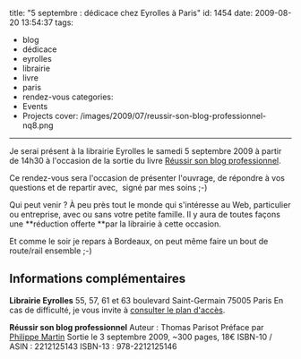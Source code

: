 title: "5 septembre : dédicace chez Eyrolles à Paris"
id: 1454
date: 2009-08-20 13:54:37
tags:
- blog
- dédicace
- eyrolles
- librairie
- livre
- paris
- rendez-vous
categories:
- Events
- Projects
cover: /images/2009/07/reussir-son-blog-professionnel-nq8.png
---

Je serai présent à la librairie Eyrolles le samedi 5 septembre 2009 à partir de 14h30 à l'occasion de la sortie du livre [Réussir son blog professionnel](https://oncletom.io/blog-pro/).

Ce rendez-vous sera l'occasion de présenter l'ouvrage, de répondre à vos questions et de repartir avec,  signé par mes soins ;-)

Qui peut venir ? À peu près tout le monde qui s'intéresse au Web, particulier ou entreprise, avec ou sans votre petite famille.
Il y aura de toutes façons une **réduction offerte **par la librairie à cette occasion.

Et comme le soir je repars à Bordeaux, on peut même faire un bout de route/rail ensemble ;-)

## Informations complémentaires

**Librairie Eyrolles**
55, 57, 61 et 63 boulevard Saint-Germain
75005 Paris
En cas de difficulté, je vous invite à [consulter le plan d'accès](http://www.eyrolles.com/Accueil/Aide/Contact/acces.html).

**Réussir son blog professionnel**
Auteur : Thomas Parisot
Préface par [Philippe Martin](http://www.nayezpaspeur.ca/)
Sortie le 3 septembre 2009, ~300 pages, 18€
ISBN-10 / ASIN : 2212125143
ISBN-13 : 978-2212125146
